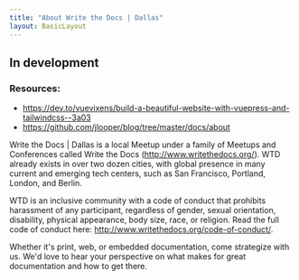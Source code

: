 ```yaml
---
title: "About Write the Docs | Dallas"
layout: BasicLayout
---
```


## In development

### Resources: 
+ https://dev.to/vuevixens/build-a-beautiful-website-with-vuepress-and-tailwindcss--3a03
+ https://github.com/jlooper/blog/tree/master/docs/about

Write the Docs | Dallas is a local Meetup under a family of Meetups and Conferences called Write the Docs (http://www.writethedocs.org/). WTD already exists in over two dozen cities, with global presence in many current and emerging tech centers, such as San Francisco, Portland, London, and Berlin.

WTD is an inclusive community with a code of conduct that prohibits harassment of any participant, regardless of gender, sexual orientation, disability, physical appearance, body size, race, or religion. Read the full code of conduct here: http://www.writethedocs.org/code-of-conduct/.

Whether it's print, web, or embedded documentation, come strategize with us. We'd love to hear your perspective on what makes for great documentation and how to get there.